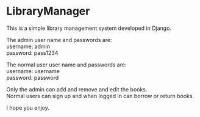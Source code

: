 # LibraryManager

This is a simple library management system developed in Django. 

The admin user name and passwords are:\
username: admin \
password: pass1234

The normal user user name and passwords are:\
username: username \
password: password

Only the admin can add and remove and edit the books.\
Normal users can sign up and when logged in can borrow or return books.


I hope you enjoy. 
